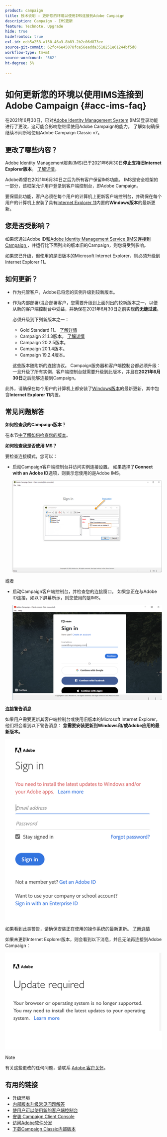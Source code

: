 ```yaml
---
product: campaign
title: 技术说明 — 更新您的环境以使用IMS连接到Adobe Campaign
description: Campaign - IMS更新
feature: Technote, Upgrade
hide: true
hidefromtoc: true
exl-id: ecb5a258-a150-46a3-8b83-2b2c06d873ee
source-git-commit: 62fc46e45078fce56eadda3518251e61244bf5d0
workflow-type: tm+mt
source-wordcount: '562'
ht-degree: 5%

---
```


# 如何更新您的环境以使用IMS连接到Adobe Campaign {#acc-ims-faq}



在2021年6月30日，已对[Adobe Identity Management System](https://helpx.adobe.com/cn/enterprise/using/identity.html) (IMS)登录功能进行了更改，这可能会影响您继续使用Adobe Campaign的能力。 了解如何确保继续不间断地使用Adobe Campaign Classic v7。

## 更改了哪些内容？

Adobe Identity Management服务(IMS)已于2021年6月30日&#x200B;**停止支持旧Internet Explorer版本**。 [了解详情](https://helpx.adobe.com/x-productkb/global/update-operating-system-and-browser.html)。

Adobe希望在2021年6月30日之后为所有客户保留IMS功能。 IMS是安全框架的一部分，该框架允许用户登录到客户端控制台，即Adobe Campaign。

要保留此功能，客户必须在每个用户的计算机上更新客户端控制台，并确保在每个用户的计算机上安装了具有[Internet Explorer 11](../../rn/using/compatibility-matrix.md#ClientConsoleoperatingsystems)内置的&#x200B;**Windows版本**&#x200B;的最新更新。

## 您是否受影响？

如果您通过Adobe ID[和Adobe Identity Management Service (IMS)连接到Campaign ](../../integrations/using/about-adobe-id.md)，并运行比下面列出的版本旧的Campaign，则您将受到影响。

如果您已升级，但使用的是旧版本的Microsoft Internet Explorer，则必须升级到Internet Explorer 11。

## 如何更新？

* 作为托管客户，Adobe已将您的实例升级到较新版本。

* 作为内部部署/混合部署客户，您需要升级到上面列出的较新版本之一，以便从新的客户端控制台中受益，并确保在2021年6月30日之前实现&#x200B;**的无缝过渡**。

  必须升级到下列新版本之一：

   * Gold Standard 11。 [了解详情](../../rn/using/gold-standard.md)
   * Campaign 21.1.3版本。 [了解详情](../../rn/using/latest-release.md)
   * Campaign 20.2.5版本。
   * Campaign 20.1.4版本。
   * Campaign 19.2.4版本。

  这些版本随附新的连接协议。 Campaign服务器和客户端控制台都必须升级：一旦升级了所有实例，客户端控制台就需要升级到此版本，并且在&#x200B;**2021年6月30日**&#x200B;之后能够连接到Campaign。

此外，请确保在每个用户的计算机上都安装了[Windows版本](../../rn/using/compatibility-matrix.md#ClientConsoleoperatingsystems)的最新更新，其中包含&#x200B;**Internet Explorer 11**&#x200B;内置。

## 常见问题解答

**如何检查我的Campaign版本？**

在本节[中了解如何检查您的版本](../../platform/using/launching-adobe-campaign.md#getting-your-campaign-version)。


**如何检查我是否使用IMS？**

要检查连接模式，您可以：

* 启动Campaign客户端控制台并访问实例连接设置。 如果选择了&#x200B;**Connect with an Adobe ID**&#x200B;选项，则表示您使用的是Adobe IMS。

  ![](../../integrations/using/assets/ims_1.png)

或者

* 启动Campaign客户端控制台，并检查您的连接窗口。 如果您正在与Adobe ID连接，如以下屏幕所示，则您使用的是IMS。

  ![](../../integrations/using/assets/adobeID.png)

**连接警告消息**

如果用户需要更新其客户端控制台或使用旧版本的Microsoft Internet Explorer，他们将会看到以下警告消息： **您需要安装更新到Windows和/或Adobe应用的最新版本。**

![](../../integrations/using/assets/do-not-localize/errorMsg.png)

如果看到此类警告，请确保安装正在使用的操作系统的最新更新。 [了解详情](https://helpx.adobe.com/x-productkb/global/update-operating-system-and-browser.html)

如果未更新Internet Explorer版本，则会看到以下消息，并且无法再连接到Adobe Campaign：

![](../../integrations/using/assets/do-not-localize/errorUpdateReq.png)

>[!NOTE]
>
>有关这些更改的任何问题，请联系 [Adobe 客户关怀](https://helpx.adobe.com/cn/enterprise/admin-guide.html/enterprise/using/support-for-experience-cloud.ug.html)。
>

## 有用的链接

* [升级环境](../../production/using/build-upgrade.md)
* [内部版本升级常见问题解答](../../platform/using/faq-build-upgrade.md)
* [使用户可以使用新的客户端控制台](../../installation/using/client-console-availability-for-windows.md)
* [安装 Campaign Client Console](../../installation/using/installing-the-client-console.md)
* [访问Adobe软件分发](https://experienceleague.adobe.com/docs/experience-cloud/software-distribution/home.html?lang=zh-Hans)
* [下载Campaign Classic内部版本](https://experience.adobe.com/#/downloads/content/software-distribution/zh-hans/campaign.html)
